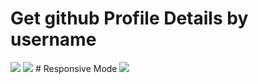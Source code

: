 # Get github Profile Details by username
<img src="https://scontent.fdac22-1.fna.fbcdn.net/v/t39.30808-6/296575926_2308688322617215_5404478844428343705_n.jpg?_nc_cat=105&ccb=1-7&_nc_sid=0debeb&_nc_eui2=AeF6Hj8pc07qNgNgWwVQhB2sntKYizjySJie0piLOPJImN7UYMmSgUF-s7Xns1Xnxvr_bfGg625LXjV7v0F9bWsA&_nc_ohc=MOLl2HXYUBgAX8faknw&_nc_ht=scontent.fdac22-1.fna&oh=00_AT_Df5UQ66yv_M1hCXyNv54GU7TJoySQ6LTvdDYe7P9sJA&oe=62EBCA78"/>
<img src="https://scontent.fdac22-1.fna.fbcdn.net/v/t39.30808-6/296520217_2308688362617211_9158090530879915792_n.jpg?stp=dst-jpg_s417x417&_nc_cat=110&ccb=1-7&_nc_sid=0debeb&_nc_eui2=AeFXipXsD6WfxFEYTonAKvk5KEfZi9hFllYoR9mL2EWWVicpPk0lSaT17vQ3iyOKksejPrXsHQaRadd-630z8CN0&_nc_ohc=Dnm1pWuTQMoAX9oLS-h&_nc_ht=scontent.fdac22-1.fna&oh=00_AT8uESPj0xfOfyvsZokDSmJf5sbJCFAi5iVbRVO9lcUCgg&oe=62EBFA6F"/>
# Responsive Mode

<img src="https://scontent.fdac22-1.fna.fbcdn.net/v/t39.30808-6/295683807_2308688319283882_898680518274502103_n.jpg?_nc_cat=109&ccb=1-7&_nc_sid=0debeb&_nc_eui2=AeExl5ZWDwartpfkkFKlmRSrJLCTFCFoVLMksJMUIWhUs5DxezXpBrWxZXHzhzKZJuzsWnQMA0ygVBPaJMNvX_1t&_nc_ohc=lDGXBjo7JBIAX-xoznk&tn=3R639ikrnKiAeOZl&_nc_ht=scontent.fdac22-1.fna&oh=00_AT8cuGX9FLlk5ZOQGncBwOKxllcm5m9q7zDr3oq0oBGPyQ&oe=62EC3AEB"/>
